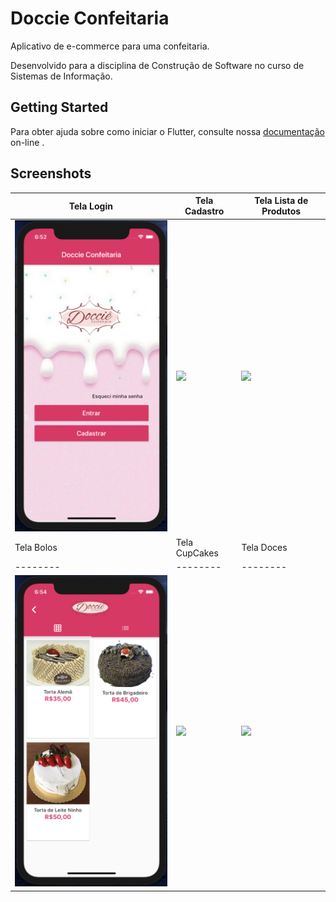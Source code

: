 # Doccie Confeitaria

Aplicativo de e-commerce para uma confeitaria. 

Desenvolvido para a disciplina de Construção de Software no curso de Sistemas de Informação.


## Getting Started

Para obter ajuda sobre como iniciar o Flutter, consulte nossa [documentação](https://flutter.io/) on-line .

## Screenshots

| Tela Login | Tela Cadastro | Tela Lista de Produtos |
| --------|--------|--------|
|<img src="screenshot/DoccieConfeitaria_Tela1.png" width="320">|<img src="screenshot/DoccieConfeitaria_Tela2.png.png" width="320">|<img src="screenshot/DoccieConfeitaria_Tela3.png.png" width="320">|
| Tela Bolos | Tela CupCakes | Tela Doces |
| --------|--------|--------|
|<img src="screenshot/DoccieConfeitaria_Tela4.png" width="320">|<img src="screenshot/DoccieConfeitaria_Tela5.png.png" width="320">|<img src="screenshot/DoccieConfeitaria_Tela6.png.png" width="320">|


